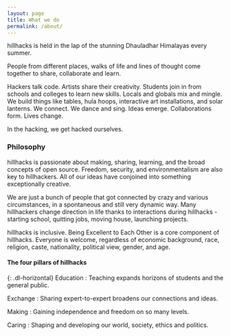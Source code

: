 ```yaml
---
layout: page
title: What we do
permalink: /about/
---
```


hillhacks is held in the lap of the stunning Dhauladhar Himalayas every summer.

People from different places, walks of life and lines of thought come together
to share, collaborate and learn.

Hackers talk code.  Artists share their creativity.  Students join in from
schools and colleges to learn new skills.  Locals and globals mix and mingle.
We build things like tables, hula hoops, interactive art installations, and
solar lanterns.  We connect.  We dance and sing.  Ideas emerge.  Collaborations
form.  Lives change.

In the hacking, we get hacked ourselves.

### Philosophy

hillhacks is passionate about making, sharing, learning, and the broad concepts
of open source. Freedom, security, and environmentalism are also key to
hillhackers. All of our ideas have conjoined into something exceptionally
creative.

We are just a bunch of people that got connected by crazy and various
circumstances, in a spontaneous and still very dynamic way. Many hillhackers
change direction in life thanks to interactions during hillhacks - starting
school, quitting jobs, moving house, launching projects.

hillhacks is inclusive. Being Excellent to Each Other is a core component of
hillhacks. Everyone is welcome, regardless of economic background, race,
religion, caste, nationality, political view, gender, and age.

#### The four pillars of hillhacks

{: .dl-horizontal}
Education
: Teaching expands horizons of students and the general public.

Exchange
: Sharing expert-to-expert broadens our connections and ideas.

Making
: Gaining independence and freedom on so many levels.

Caring
: Shaping and developing our world, society, ethics and politics.
